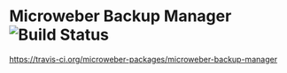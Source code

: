 # Microweber Backup Manager ![Build Status](https://api.travis-ci.org/microweber-packages/microweber-backup-manager.svg?branch=master)
https://travis-ci.org/microweber-packages/microweber-backup-manager
